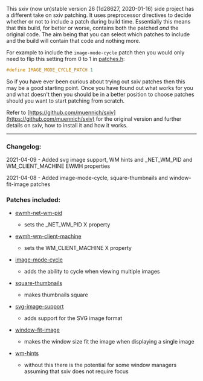 This sxiv (now un)stable version 26 (1d28627, 2020-01-16) side project has a different take on sxiv patching. It uses preprocessor directives to decide whether or not to include a patch during build time. Essentially this means that this build, for better or worse, contains both the patched _and_ the original code. The aim being that you can select which patches to include and the build will contain that code and nothing more.

For example to include the `image-mode-cycle` patch then you would only need to flip this setting from 0 to 1 in [patches.h](https://github.com/bakkeby/sxiv-flexipatch/blob/master/patches.def.h):
```c
#define IMAGE_MODE_CYCLE_PATCH 1
```

So if you have ever been curious about trying out sxiv patches then this may be a good starting point. Once you have found out what works for you and what doesn't then you should be in a better position to choose patches should you want to start patching from scratch.

Refer to [https://github.com/muennich/sxiv](https://github.com/muennich/sxiv) for the original version and further details on sxiv, how to install it and how it works.

---

### Changelog:

2021-04-09 - Added svg image support, WM hints and \_NET\_WM\_PID and WM\_CLIENT\_MACHINE EWMH properties

2021-04-08 - Added image-mode-cycle, square-thumbnails and window-fit-image patches

### Patches included:

   - [ewmh-net-wm-pid](https://github.com/muennich/sxiv/pull/403)
      - sets the \_NET\_WM\_PID X property

   - [ewmh-wm-client-machine](https://github.com/muennich/sxiv/pull/403)
      - sets the WM_CLIENT_MACHINE X property

   - [image-mode-cycle](https://github.com/i-tsvetkov/sxiv-patches)
      - adds the ability to cycle when viewing multiple images

   - [square-thumbnails](https://github.com/i-tsvetkov/sxiv-patches)
      - makes thumbnails square

   - [svg-image-support](https://github.com/muennich/sxiv/pull/440)
      - adds support for the SVG image format

   - [window-fit-image](https://github.com/i-tsvetkov/sxiv-patches)
      - makes the window size fit the image when displaying a single image

   - [wm-hints](https://github.com/muennich/sxiv/pull/406)
      - without this there is the potential for some window managers assuming that sxiv does not require focus
